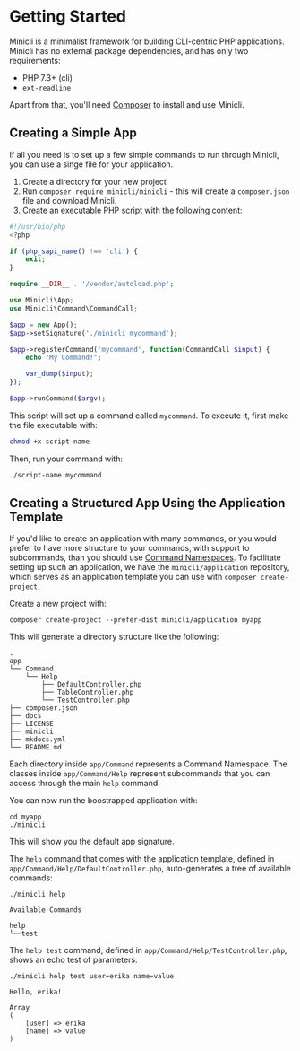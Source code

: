 # Getting Started

Minicli is a minimalist framework for building CLI-centric PHP applications. Minicli has no external package dependencies, and has only two requirements:

- PHP 7.3+ (cli)
- `ext-readline`

Apart from that, you'll need [Composer](https://getcomposer.org/) to install and use Minicli.

## Creating a Simple App

If all you need is to set up a few simple commands to run through Minicli, you can use a singe file for your application.

1. Create a directory for your new project
2. Run `composer require minicli/minicli` - this will create a `composer.json` file and download Minicli.
3. Create an executable PHP script with the following content:

```php
#!/usr/bin/php
<?php

if (php_sapi_name() !== 'cli') {
    exit;
}

require __DIR__ . '/vendor/autoload.php';

use Minicli\App;
use Minicli\Command\CommandCall;

$app = new App();
$app->setSignature('./minicli mycommand');

$app->registerCommand('mycommand', function(CommandCall $input) {
    echo "My Command!";

    var_dump($input);
});

$app->runCommand($argv);
```

This script will set up a command called `mycommand`. To execute it, first make the file executable with:

```bash
chmod +x script-name
```

Then, run your command with:

```bash
./script-name mycommand
```

## Creating a Structured App Using the Application Template

If you'd like to create an application with many commands, or you would prefer to have more structure to your commands, with support to subcommands, than you should use [Command Namespaces](/02-command_namespaces). 
To facilitate setting up such an application, we have the `minicli/application` repository, which serves as an application template you can use with `composer create-project`.

Create a new project with:

```shell
composer create-project --prefer-dist minicli/application myapp
```

This will generate a directory structure like the following:

```
.
app
└── Command
    └── Help
        ├── DefaultController.php
        ├── TableController.php
        └── TestController.php
├── composer.json
├── docs
├── LICENSE
├── minicli
├── mkdocs.yml
└── README.md

```

Each directory inside `app/Command` represents a Command Namespace.
The classes inside `app/Command/Help` represent subcommands that you can access through the main `help` command.

You can now run the boostrapped application with:

```shell
cd myapp
./minicli
```

This will show you the default app signature.

The `help` command that comes with the application template, defined in `app/Command/Help/DefaultController.php`, auto-generates a tree of available commands:

```shell
./minicli help
```

```
Available Commands

help
└──test

```

The `help test` command, defined in `app/Command/Help/TestController.php`, shows an echo test of parameters:

```
./minicli help test user=erika name=value
```

```
Hello, erika!

Array
(
    [user] => erika
    [name] => value
)
```